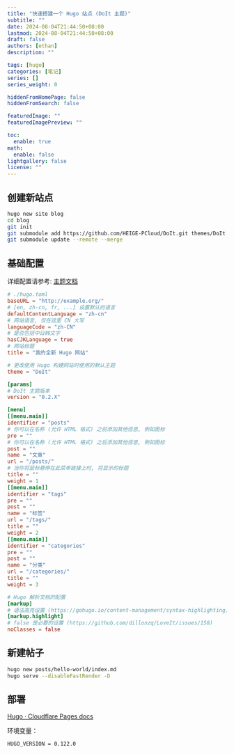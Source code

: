 ```yaml
---
title: "快速搭建一个 Hugo 站点 (DoIt 主题)"
subtitle: ""
date: 2024-08-04T21:44:50+08:00
lastmod: 2024-08-04T21:44:50+08:00
draft: false
authors: [ethan]
description: ""

tags: [hugo]
categories: [笔记]
series: []
series_weight: 0

hiddenFromHomePage: false
hiddenFromSearch: false

featuredImage: ""
featuredImagePreview: ""

toc:
  enable: true
math:
  enable: false
lightgallery: false
license: ""
---
```

<!--more-->

## 创建新站点

```bash
hugo new site blog
cd blog
git init
git submodule add https://github.com/HEIGE-PCloud/DoIt.git themes/DoIt
git submodule update --remote --merge
```

## 基础配置

详细配置请参考: [主题文档](https://hugodoit.pages.dev/zh-cn/theme-documentation-basics/)

```toml
# ./hugo.toml
baseURL = "http://example.org/"
# [en, zh-cn, fr, ...] 设置默认的语言
defaultContentLanguage = "zh-cn"
# 网站语言, 仅在这里 CN 大写
languageCode = "zh-CN"
# 是否包括中日韩文字
hasCJKLanguage = true
# 网站标题
title = "我的全新 Hugo 网站"

# 更改使用 Hugo 构建网站时使用的默认主题
theme = "DoIt"

[params]
# DoIt 主题版本
version = "0.2.X"

[menu]
[[menu.main]]
identifier = "posts"
# 你可以在名称 (允许 HTML 格式) 之前添加其他信息, 例如图标
pre = ""
# 你可以在名称 (允许 HTML 格式) 之后添加其他信息, 例如图标
post = ""
name = "文章"
url = "/posts/"
# 当你将鼠标悬停在此菜单链接上时, 将显示的标题
title = ""
weight = 1
[[menu.main]]
identifier = "tags"
pre = ""
post = ""
name = "标签"
url = "/tags/"
title = ""
weight = 2
[[menu.main]]
identifier = "categories"
pre = ""
post = ""
name = "分类"
url = "/categories/"
title = ""
weight = 3

# Hugo 解析文档的配置
[markup]
# 语法高亮设置 (https://gohugo.io/content-management/syntax-highlighting)
[markup.highlight]
# false 是必要的设置 (https://github.com/dillonzq/LoveIt/issues/158)
noClasses = false

```

## 新建帖子

```bash
hugo new posts/hello-world/index.md
hugo serve --disableFastRender -D
```

## 部署

[Hugo · Cloudflare Pages docs](https://developers.cloudflare.com/pages/framework-guides/deploy-a-hugo-site/)

环境变量：

```
HUGO_VERSION = 0.122.0
```